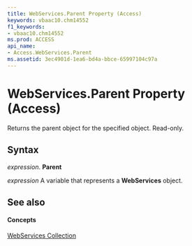 ```yaml
---
title: WebServices.Parent Property (Access)
keywords: vbaac10.chm14552
f1_keywords:
- vbaac10.chm14552
ms.prod: ACCESS
api_name:
- Access.WebServices.Parent
ms.assetid: 3ec4901d-1ea6-bd4a-bbce-65997104c97a
---
```



# WebServices.Parent Property (Access)

Returns the parent object for the specified object. Read-only.


## Syntax

 _expression_. **Parent**

 _expression_ A variable that represents a **WebServices** object.


## See also


#### Concepts


[WebServices Collection](webservices-object-access.md)

